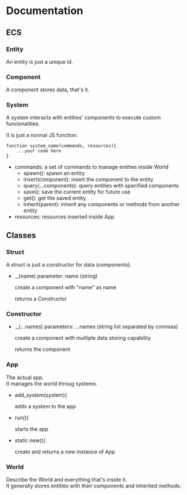 # Documentation

## ECS

### Entity

An entity is just a unique id.

### Component

A component stores data, that's it.

### System

A system interacts with entities' components to execute custom funcionalities.

It is just a normal JS function.  


    function system_name(commands, resources){
        ...your code here
    }

- commands: a set of commands to manage entities inside World
    + spawn(): spawn an entity
    + insert(component): insert the component to the entity
    + query(...components): query entities with specified components
    + save(): save the current entity for future use
    + get(): get the saved entity
    + inherit(parent): inherit any components or methods from another entity
- resources: resources inserted inside App


## Classes

### Struct

A struct is just a constructor for data (components).

- ._(name)
    parameter: name (string)

    create a component with "name" as name

    returns a Constructor

### Constructor

- ._(...names)
    parameters: ...names (string list separated by commas)

    create a component with multiple data storing capability

    returns the component

### App

The actual app.  
It manages the world throug systems.

- add_system(system){

    adds a system to the app
    
- run(){

    starts the app

- static new(){
    
    create and returns a new instance of App

### World

Describe the World and everything that's inside it.  
It generally stores entities with their components and inherited methods.

